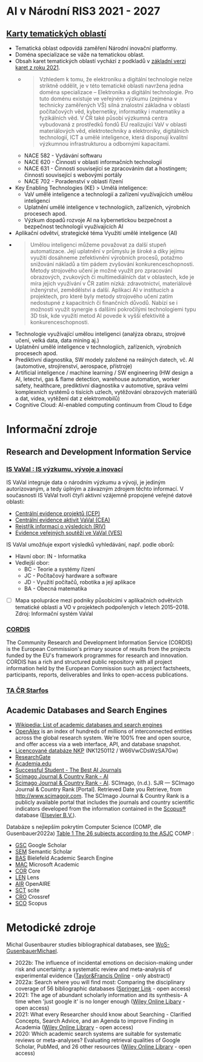# AI v Národní RIS3 2021 - 2027
## [Karty tematických oblastí](https://www.tacr.cz/wp-content/uploads/documents/2022/04/13/1649834081_Karty%20tematick%C3%BDch%20oblast%C3%AD%20RIS3%20strategie%20%C4%8CR.pdf)
- Tematická oblast odpovídá zaměření  Národní inovační platformy.
- Doména specializace se váže na tematickou oblast.
- Obsah karet tematických oblastí vychází z podkladů v [základní verzi karet z roku 2021](https://www.mpo.cz/assets/cz/podnikani/ris3-strategie/dokumenty/2021/1/B_Priloha-1-Karty-tematickych-oblasti.pdf).
  - > Vzhledem k tomu, že elektroniku a digitální technologie nelze striktně oddělit, je v této tematické oblasti navržena jedna doména specializace – Elektronika a digitální technologie. Pro tuto doménu existuje ve veřejném výzkumu (zejména v technicky zaměřených VŠ) silná znalostní základna v oblasti počítačových věd, kybernetiky, informatiky i matematiky a fyzikálních věd. V ČR také působí výzkumná centra vybudovaná z prostředků fondů EU realizující VaV v oblasti materiálových věd, elektrotechniky a elektroniky, digitálních technologií, ICT a umělé inteligence, která disponují kvalitní výzkumnou infrastrukturou a odbornými kapacitami.
  - NACE 582 - Vydávání softwaru
  - NACE 620 - Činnosti v oblasti informačních technologií
  - NACE 631 - Činnosti související se zpracováním dat a hostingem; činnosti související s webovými portály
  - NACE 702 - Poradenství v oblasti řízení
- Key Enabling Technologies (KE) > Umělá inteligence:
  - VaV umělé inteligence a technologií a zařízení využívajících umělou inteligenci
  - Uplatnění umělé inteligence v technologiích, zařízeních, výrobních procesech apod.
  - Výzkum dopadů rozvoje AI na kybernetickou bezpečnost a bezpečnost technologií využívajících AI
 - Aplikační odvětví, strategické téma Využití umělé inteligence (AI)
  - > Umělou inteligenci můžeme považovat za další stupeň automatizace. Její uplatnění v průmyslu je široké a díky jejímu využití dosáhneme zefektivnění výrobních procesů, potažmo snižování nákladů a tím pádem zvyšování konkurenceschopnosti. Metody strojového učení je možné využít pro zpracování obrazových, zvukových či multimediálních dat v oblastech, kde je míra jejich využívání v ČR zatím nízká: zdravotnictví, materiálové inženýrství, zemědělství a další. Aplikaci AI v institucích a projektech, pro které byly metody strojového učení zatím nedostupné z kapacitních či finančních důvodů. Nabízí se i možnosti využít synergie s dalšími pokročilými technologiemi typu 3D tisk, kde využití metod AI povede k vyšší efektivitě a konkurenceschopnosti.
  - Technologie využívající umělou inteligenci (analýza obrazu, strojové učení, velká data, data mining aj.)
  - Uplatnění umělé inteligence v technologiích, zařízeních, výrobních procesech apod.
  - Prediktivní diagnostika, SW modely založené na reálných datech, vč. AI (automotive, strojírenství, aerospace, přístroje)
  - Artificial inteligence / machine learning / SW engineering (HW design a AI, letectvi, gas & flame detection, warehouse automation, worker safety, healthcare, prediktivní diagnostika v automotive, správa velmi komplexních systémů o tisících uzlech, vytěžování obrazových materiálů a dat, videa, vytěžení dat z elektromobilů)
  - Cognitive Cloud: AI-enabled computing continuum from Cloud to Edge

# Informační zdroje
## Research and Development Information Service
### [IS VaVaI : IS výzkumu, vývoje a inovací](https://www.isvavai.cz/)
IS VaVaI integruje data o národním výzkumu a vývoji, je jediným autorizovaným, a tedy úplným a závazným zdrojem těchto informací.
V současnosti IS VaVaI tvoří čtyři aktivní vzájemně propojené veřejné datové oblasti: 
- [Centrální evidence projektů (CEP)](https://www.isvavai.cz/is?s=o-is-vavai#oiv-cep)
- [Centrální evidence aktivit VaVaI (CEA)](https://www.isvavai.cz/is?s=o-is-vavai#oiv-cea)
- [Rejstřík informací o výsledcích (RIV)](https://www.isvavai.cz/is?s=o-is-vavai#oiv-riv)
- [Evidence veřejných soutěží ve VaVaI (VES)](https://www.isvavai.cz/is?s=o-is-vavai#oiv-ves)

IS VaVaI umožňuje export výsledků vyhledávání, např. podle oborů:
- Hlavní obor: IN - Informatika
- Vedlejší obor: 
  - BC - Teorie a systémy řízení
  - JC - Počítačový hardware a software
  - JD - Využití počítačů, robotika a její aplikace
  - BA - Obecná matematika
- [ ] Mapa spolupráce mezi podniky působícími v aplikačních odvětvích tematické oblasti a VO v projektech podpořených v letech 2015–2018. Zdroj: Informační systém VaVaI

### [CORDIS](https://cordis.europa.eu/about/en)
The Community Research and Development Information Service (CORDIS) is the European Commission's primary source of results from the projects funded by the EU's framework programmes for research and innovation. CORDIS has a rich and structured public repository with all project information held by the European Commission such as project factsheets, participants, reports, deliverables and links to open-access publications.

### [TA ČR Starfos](https://starfos.tacr.cz/en)

## Academic Databases and Search Engines
- [Wikipedia: List of academic databases and search engines](https://en.wikipedia.org/wiki/List_of_academic_databases_and_search_engines)
- [OpenAlex](https://openalex.org/) is an index of hundreds of millions of interconnected entities across the global research system. We're 100% free and open source, and offer access via a web interface, API, and database snapshot.
- [Licencované databáze NKP](http://eiz.nkp.cz/) (NK1250112 / W66VwCDsWzSA7Gw)
- [ResearchGate](https://www.researchgate.net/)
- [Academia.edu](https://www.academia.edu/)
- [Successful Student - The Best AI Journals](https://successfulstudent.org/the-best-artificial-intelligence-journals/)
- [Scimago Journal & Country Rank - AI](https://www.scimagojr.com/journalrank.php?category=1702)
- [Scimago Journal & Country Rank - AI](https://www.scimagojr.com/journalrank.php?category=1702). SCImago, (n.d.). SJR — SCImago Journal & Country Rank [Portal]. Retrieved Date you Retrieve, from http://www.scimagojr.com. The SCImago Journal & Country Rank is a publicly available portal that includes the journals and country scientific indicators developed from the information contained in the [Scopus®](http://www.scopus.com/) database ([Elsevier B.V.](http://www.elsevier.com/)).

Databáze s nejlepším pokrytím Computer Science (COMP, dle Gusenbauer2022a) 
[Table 1 The 26 subjects according to the ASJC](https://link.springer.com/article/10.1007/s11192-022-04289-7/tables/1)
COMP : 
- [GSC](https://scholar.google.com/) Google Scholar
- [SEM](https://www.semanticscholar.org/) Semantic Scholar
- [BAS](https://www.base-search.net/) Bielefeld Academic Search Engine
- [MAC](https://www.microsoft.com/en-us/research/project/academic/) Microsoft Academic
- [COR](https://core.ac.uk/) Core
- [LEN](https://www.lens.org/) Lens
- [AIR](https://explore.openaire.eu/) OpenAIRE
- [SCT](https://scite.ai/) scite
- [CRO](https://search.crossref.org/) Crossref
- [SCO](https://www.scopus.com/) Scopus

# Metodické zdroje
Michal Gusenbaurer studies bibliographical databases, see [WoS-GusenbauerMichael](https://www.webofscience.com/wos/woscc/summary/5baa1eb4-009c-4dc9-a25d-f8c3575bd83b-48f5cb10/relevance/1).
- 2022b: The influence of incidental emotions on decision-making under risk and uncertainty: a systematic review and meta-analysis of experimental evidence ([Taylor&Francis Online](https://www.tandfonline.com/doi/full/10.1080/02699931.2022.2099349) - only abstract)
- 2022a: Search where you will find most: Comparing the disciplinary coverage of 56 bibliographic databases ([Springer Link](https://link.springer.com/article/10.1007/s11192-022-04289-7) - open access)
- 2021: The age of abundant scholarly information and its synthesis- A time when 'just google it' is no longer enough ([Wiley Online Libary](https://onlinelibrary.wiley.com/doi/10.1002/jrsm.1520) - open access)
- 2021: What every Researcher should know about Searching - Clarified Concepts, Search Advice, and an Agenda to improve Finding in Academia ([Wiley Online Library](https://onlinelibrary.wiley.com/doi/10.1002/jrsm.1457) - open access)
- 2020: Which academic search systems are suitable for systematic reviews or meta-analyses? Evaluating retrieval qualities of Google Scholar, PubMed, and 26 other resources ([Wiley Online Library](https://onlinelibrary.wiley.com/doi/10.1002/jrsm.1378) - open access)


